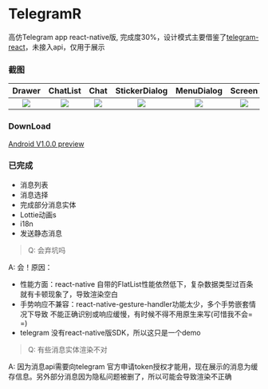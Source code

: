 # TelegramR

高仿Telegram app react-native版, 完成度30%，设计模式主要借鉴了[telegram-react](https://github.com/evgeny-nadymov/telegram-react)，未接入api，仅用于展示

### 截图

Drawer | ChatList | Chat | StickerDialog | MenuDialog | Screen
:-: | :-: | :-: | :-: | :-: | :-:
![](https://wx1.sinaimg.cn/large/006nOlwNly1gdnjtfoeoxj30u01t0dq3.jpg) | ![](https://wx1.sinaimg.cn/large/006nOlwNly1gdnjtfjjc5j30u01t049k.jpg) | ![](https://wx1.sinaimg.cn/large/006nOlwNly1gdnjtgd3e6j30u01t07nq.jpg) | ![](https://wx1.sinaimg.cn/large/006nOlwNly1gdnjthr4i0j30u01t0x14.jpg) | ![](https://wx1.sinaimg.cn/large/006nOlwNly1gdnjthn7onj30u01t0e1d.jpg) | ![](./screen.gif)

### DownLoad

[Android V1.0.0 preview](https://github.com/telegramr/TelegramR/releases/download/V1.0.0/TelegramR_V1.0.0.apk)

### 已完成

- 消息列表
- 消息选择
- 完成部分消息实体
- Lottie动画s
- i18n
- 发送静态消息


> Q: 会弃坑吗

A: 会！原因：

 - 性能方面：react-native 自带的FlatList性能依然低下，复杂数据类型过百条就有卡顿现象了，导致渲染空白
 - 手势响应不兼容：react-native-gesture-handler功能太少，多个手势嵌套情况下导致
不能正确识别或响应缓慢，有时候不得不用原生来写(可惜我不会= =)
- telegram 没有react-native版SDK，所以这只是一个demo

>  Q: 有些消息实体渲染不对

A: 因为消息api需要向telegram 官方申请token授权才能用，现在展示的消息为缓存信息。另外部分消息因为隐私问题被删了，所以可能会导致渲染不正确

